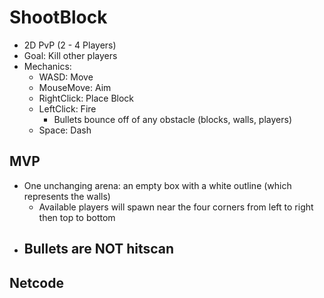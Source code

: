 # ShootBlock
- 2D PvP (2 - 4 Players) 
- Goal: Kill other players
- Mechanics:
  - WASD: Move
  - MouseMove: Aim
  - RightClick: Place Block
  - LeftClick: Fire
    - Bullets bounce off of any obstacle (blocks, walls, players)
  - Space: Dash
## MVP
- One unchanging arena: an empty box with a white outline (which represents the walls)
  - Available players will spawn near the four corners from left to right then top to bottom
- Bullets are NOT hitscan
  -  
## Netcode
